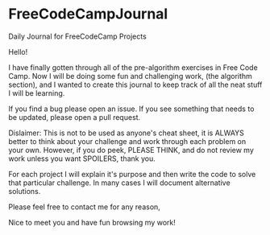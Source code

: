 # FreeCodeCampJournal
Daily Journal for FreeCodeCamp Projects

Hello!

I have finally gotten through all of the pre-algorithm exercises in Free Code Camp. Now I will be doing some fun and challenging work, (the algorithm section), and I wanted to create this journal to keep track of all the neat stuff I will be learning.

If you find a bug please open an issue. If you see something that needs to be updated, please open a pull request. 

Dislaimer: This is not to be used as anyone's cheat sheet, it is ALWAYS better to think about your challenge and work through each problem on your own. However, if you do peek, PLEASE THINK, and do not review my work unless you want SPOILERS, thank you.

For each project I will explain it's purpose and then write the code to solve that particular challenge. In many cases I will document alternative solutions. 

Please feel free to contact me for any reason, 

Nice to meet you and have fun browsing my work!

